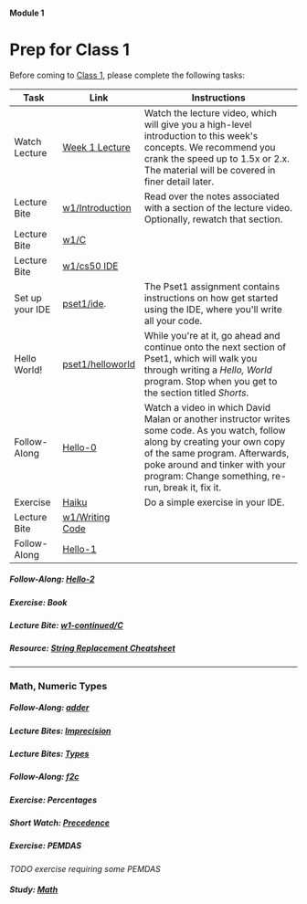 #### Module 1
# Prep for Class 1

Before coming to [Class 1](), please complete the following tasks:

| Task | Link | Instructions |
|------|------|--------------|
Watch Lecture | [Week 1 Lecture]() | Watch the lecture video, which will give you a high-level introduction to this week's concepts. We recommend you crank the speed up to 1.5x or 2.x. The material will be covered in finer detail later. 
Lecture Bite | [w1/Introduction](http://cdn.cs50.net/2015/fall/lectures/1/w/notes1w/notes1w.html#introduction) | Read over the notes associated with a section of the lecture video. Optionally, rewatch that section. 
Lecture Bite | [w1/C](http://cdn.cs50.net/2015/fall/lectures/1/w/notes1w/notes1w.html#c) |
Lecture Bite | [w1/cs50 IDE](http://cdn.cs50.net/2015/fall/lectures/1/w/notes1w/notes1w.html#cs50_ide)
Set up your IDE | [pset1/ide](http://cdn.cs50.net/2015/fall/psets/1/pset1/pset1.html#getting_started). | The Pset1 assignment contains instructions on how get started using the IDE, where you'll write all your code.
Hello World! | [pset1/helloworld]() | While you're at it, go ahead and continue onto the next section of Pset1, which will walk you through writing a *Hello, World* program. Stop when you get to the section titled *Shorts*.
Follow-Along  | [Hello-0]() | Watch a video in which David Malan or another instructor writes some code. As you watch, follow along by creating your own copy of the same program. Afterwards, poke around and tinker with your program: Change something, re-run, break it, fix it.
Exercise | [Haiku](./exercises) | Do a simple exercise in your IDE.
Lecture Bite | [w1/Writing Code]()
Follow-Along | [Hello-1]()

##### Follow-Along: [Hello-2]()

##### Exercise: Book

##### Lecture Bite: [w1-continued/C]()

##### Resource: [String Replacement Cheatsheet](TODO)

***

### Math, Numeric Types

##### Follow-Along: [adder](https://www.youtube.com/watch?v=xmZR2XiwOq4&index=1&list=PLhQjrBD2T383fi16gN97XlrTwdxDq2QWZ)

##### Lecture Bites: [Imprecision](http://cdn.cs50.net/2015/fall/lectures/1/f/notes1f/notes1f.html#imprecision)

##### Lecture Bites: [Types](http://cdn.cs50.net/2015/fall/lectures/1/f/notes1f/notes1f.html#types)

##### Follow-Along: [f2c](https://www.youtube.com/watch?v=ox6eTsi8dKA&list=PLhQjrBD2T383fi16gN97XlrTwdxDq2QWZ&index=4)

##### Exercise: Percentages


##### Short Watch: [Precedence]()

##### Exercise: PEMDAS
*TODO exercise requiring some PEMDAS*

##### Study: [Math]()


